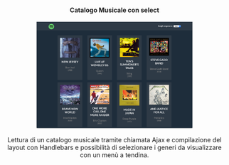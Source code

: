 <h4 align="center">Catalogo Musicale con select</h4>

<p align="center"><img  width="70%" src="https://github.com/michelebaruffetti/js-jq-ajax-api-musica/blob/master/music%20catalogue.png"></p>

<p align="center">Lettura di un catalogo musicale tramite chiamata Ajax e compilazione del layout con Handlebars e possibilità di selezionare i generi da visualizzare con un menù a tendina.</p>
